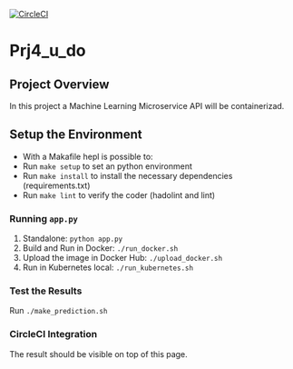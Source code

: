 [![CircleCI](https://circleci.com/gh/iulianmail007/Prj4_u_do.svg?style=svg)](https://circleci.com/gh/iulianmail007/Prj4_u_do)
# Prj4_u_do

## Project Overview

In this project a Machine Learning Microservice API will be containerizad. 

## Setup the Environment

* With a Makafile hepl is possible to:
* Run `make setup` to set an python environment
* Run `make install` to install the necessary dependencies (requirements.txt)
* Run `make lint` to verify the coder (hadolint and lint)


### Running `app.py`

1. Standalone:  `python app.py`
2. Build and Run in Docker:  `./run_docker.sh`
3. Upload the image in Docker Hub:  `./upload_docker.sh`
4. Run in Kubernetes local:  `./run_kubernetes.sh`


### Test the Results
Run `./make_prediction.sh`


### CircleCI Integration
The result should be visible on top of this page.
